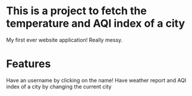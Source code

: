 # This is a project to fetch the temperature and AQI index of a city

My first ever website application! Really messy.

# Features

Have an username by clicking on the name!
Have weather report and AQI index of a city by changing the current city
